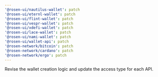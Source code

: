 ```yaml
---
'@rosen-ui/nautilus-wallet': patch
'@rosen-ui/eternl-wallet': patch
'@rosen-ui/flint-wallet': patch
'@rosen-ui/vespr-wallet': patch
'@rosen-ui/xdefi-wallet': patch
'@rosen-ui/lace-wallet': patch
'@rosen-ui/nami-wallet': patch
'@rosen-ui/wallet-api': patch
'@rosen-network/bitcoin': patch
'@rosen-network/cardano': patch
'@rosen-network/ergo': patch
---
```


Revise the wallet creation logic and update the access type for each API.
